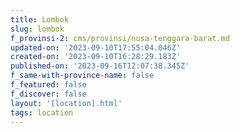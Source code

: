 ```yaml
---
title: Lombok
slug: lombok
f_provinsi-2: cms/provinsi/nusa-tenggara-barat.md
updated-on: '2023-09-10T17:55:04.046Z'
created-on: '2023-09-10T16:28:29.183Z'
published-on: '2023-09-16T12:07:38.345Z'
f_same-with-province-name: false
f_featured: false
f_discover: false
layout: '[location].html'
tags: location
---
```



